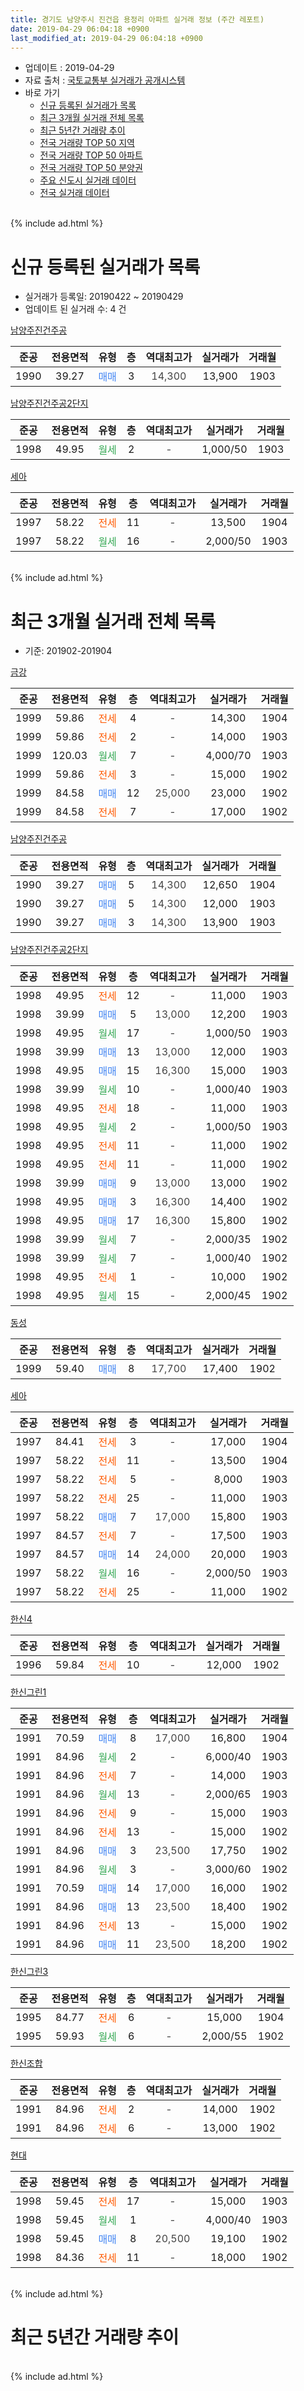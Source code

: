 ```yaml
---
title: 경기도 남양주시 진건읍 용정리 아파트 실거래 정보 (주간 레포트)
date: 2019-04-29 06:04:18 +0900
last_modified_at: 2019-04-29 06:04:18 +0900
---
```


* 업데이트 : 2019-04-29
* 자료 출처 : [국토교통부 실거래가 공개시스템](http://rt.molit.go.kr)
* 바로 가기
    * [신규 등록된 실거래가 목록](#신규-등록된-실거래가-목록)
    * [최근 3개월 실거래 전체 목록](#최근-3개월-실거래-전체-목록)
    * [최근 5년간 거래량 추이](#최근-5년간-거래량-추이)
    * [전국 거래량 TOP 50 지역](https://inasie.github.io/apt-trade-info/최근-3개월-전국에서-가장-거래가-많이-발생한-지역)
    * [전국 거래량 TOP 50 아파트](https://inasie.github.io/apt-trade-info/최근-3개월-전국에서-가장-거래가-많이-발생한-아파트)
    * [전국 거래량 TOP 50 분양권](https://inasie.github.io/apt-trade-info/최근-3개월-전국에서-가장-거래가-많이-발생한-분양권)
    * [주요 신도시 실거래 데이터](https://inasie.github.io/apt-trade-info/주요-신도시)
    * [전국 실거래 데이터](https://inasie.github.io/apt-trade-info/전국)
<br>
{% include ad.html %}
<br>

# 신규 등록된 실거래가 목록
* 실거래가 등록일: 20190422 ~ 20190429
* 업데이트 된 실거래 수: 4 건


[남양주진건주공](https://search.naver.com/search.naver?query=%EA%B2%BD%EA%B8%B0%EB%8F%84+%EB%82%A8%EC%96%91%EC%A3%BC%EC%8B%9C+%EC%A7%84%EA%B1%B4%EC%9D%8D+%EC%9A%A9%EC%A0%95%EB%A6%AC+%EB%82%A8%EC%96%91%EC%A3%BC%EC%A7%84%EA%B1%B4%EC%A3%BC%EA%B3%B5)

|준공|전용면적|유형|층|역대최고가|실거래가|거래월|
|:---:|:---:|:---:|:---:|:---:|:---:|:---:|
|1990|39.27|<span style="color:#4285f3">매매</span>|3|<span style="color:#444444">14,300</span>|13,900|1903|

[남양주진건주공2단지](https://search.naver.com/search.naver?query=%EA%B2%BD%EA%B8%B0%EB%8F%84+%EB%82%A8%EC%96%91%EC%A3%BC%EC%8B%9C+%EC%A7%84%EA%B1%B4%EC%9D%8D+%EC%9A%A9%EC%A0%95%EB%A6%AC+%EB%82%A8%EC%96%91%EC%A3%BC%EC%A7%84%EA%B1%B4%EC%A3%BC%EA%B3%B52%EB%8B%A8%EC%A7%80)

|준공|전용면적|유형|층|역대최고가|실거래가|거래월|
|:---:|:---:|:---:|:---:|:---:|:---:|:---:|
|1998|49.95|<span style="color:#34a853">월세</span>|2|<span style="color:#444444">-</span>|1,000/50|1903|

[세아](https://search.naver.com/search.naver?query=%EA%B2%BD%EA%B8%B0%EB%8F%84+%EB%82%A8%EC%96%91%EC%A3%BC%EC%8B%9C+%EC%A7%84%EA%B1%B4%EC%9D%8D+%EC%9A%A9%EC%A0%95%EB%A6%AC+%EC%84%B8%EC%95%84)

|준공|전용면적|유형|층|역대최고가|실거래가|거래월|
|:---:|:---:|:---:|:---:|:---:|:---:|:---:|
|1997|58.22|<span style="color:#ff5a00">전세</span>|11|<span style="color:#444444">-</span>|13,500|1904|
|1997|58.22|<span style="color:#34a853">월세</span>|16|<span style="color:#444444">-</span>|2,000/50|1903|


<br>
{% include ad.html %}
<br>

# 최근 3개월 실거래 전체 목록
* 기준: 201902-201904


[금강](https://search.naver.com/search.naver?query=%EA%B2%BD%EA%B8%B0%EB%8F%84+%EB%82%A8%EC%96%91%EC%A3%BC%EC%8B%9C+%EC%A7%84%EA%B1%B4%EC%9D%8D+%EC%9A%A9%EC%A0%95%EB%A6%AC+%EA%B8%88%EA%B0%95)

|준공|전용면적|유형|층|역대최고가|실거래가|거래월|
|:---:|:---:|:---:|:---:|:---:|:---:|:---:|
|1999|59.86|<span style="color:#ff5a00">전세</span>|4|<span style="color:#444444">-</span>|14,300|1904|
|1999|59.86|<span style="color:#ff5a00">전세</span>|2|<span style="color:#444444">-</span>|14,000|1903|
|1999|120.03|<span style="color:#34a853">월세</span>|7|<span style="color:#444444">-</span>|4,000/70|1903|
|1999|59.86|<span style="color:#ff5a00">전세</span>|3|<span style="color:#444444">-</span>|15,000|1902|
|1999|84.58|<span style="color:#4285f3">매매</span>|12|<span style="color:#444444">25,000</span>|23,000|1902|
|1999|84.58|<span style="color:#ff5a00">전세</span>|7|<span style="color:#444444">-</span>|17,000|1902|

[남양주진건주공](https://search.naver.com/search.naver?query=%EA%B2%BD%EA%B8%B0%EB%8F%84+%EB%82%A8%EC%96%91%EC%A3%BC%EC%8B%9C+%EC%A7%84%EA%B1%B4%EC%9D%8D+%EC%9A%A9%EC%A0%95%EB%A6%AC+%EB%82%A8%EC%96%91%EC%A3%BC%EC%A7%84%EA%B1%B4%EC%A3%BC%EA%B3%B5)

|준공|전용면적|유형|층|역대최고가|실거래가|거래월|
|:---:|:---:|:---:|:---:|:---:|:---:|:---:|
|1990|39.27|<span style="color:#4285f3">매매</span>|5|<span style="color:#444444">14,300</span>|12,650|1904|
|1990|39.27|<span style="color:#4285f3">매매</span>|5|<span style="color:#444444">14,300</span>|12,000|1903|
|1990|39.27|<span style="color:#4285f3">매매</span>|3|<span style="color:#444444">14,300</span>|13,900|1903|

[남양주진건주공2단지](https://search.naver.com/search.naver?query=%EA%B2%BD%EA%B8%B0%EB%8F%84+%EB%82%A8%EC%96%91%EC%A3%BC%EC%8B%9C+%EC%A7%84%EA%B1%B4%EC%9D%8D+%EC%9A%A9%EC%A0%95%EB%A6%AC+%EB%82%A8%EC%96%91%EC%A3%BC%EC%A7%84%EA%B1%B4%EC%A3%BC%EA%B3%B52%EB%8B%A8%EC%A7%80)

|준공|전용면적|유형|층|역대최고가|실거래가|거래월|
|:---:|:---:|:---:|:---:|:---:|:---:|:---:|
|1998|49.95|<span style="color:#ff5a00">전세</span>|12|<span style="color:#444444">-</span>|11,000|1903|
|1998|39.99|<span style="color:#4285f3">매매</span>|5|<span style="color:#444444">13,000</span>|12,200|1903|
|1998|49.95|<span style="color:#34a853">월세</span>|17|<span style="color:#444444">-</span>|1,000/50|1903|
|1998|39.99|<span style="color:#4285f3">매매</span>|13|<span style="color:#444444">13,000</span>|12,000|1903|
|1998|49.95|<span style="color:#4285f3">매매</span>|15|<span style="color:#444444">16,300</span>|15,000|1903|
|1998|39.99|<span style="color:#34a853">월세</span>|10|<span style="color:#444444">-</span>|1,000/40|1903|
|1998|49.95|<span style="color:#ff5a00">전세</span>|18|<span style="color:#444444">-</span>|11,000|1903|
|1998|49.95|<span style="color:#34a853">월세</span>|2|<span style="color:#444444">-</span>|1,000/50|1903|
|1998|49.95|<span style="color:#ff5a00">전세</span>|11|<span style="color:#444444">-</span>|11,000|1902|
|1998|49.95|<span style="color:#ff5a00">전세</span>|11|<span style="color:#444444">-</span>|11,000|1902|
|1998|39.99|<span style="color:#4285f3">매매</span>|9|<span style="color:#444444">13,000</span>|13,000|1902|
|1998|49.95|<span style="color:#4285f3">매매</span>|3|<span style="color:#444444">16,300</span>|14,400|1902|
|1998|49.95|<span style="color:#4285f3">매매</span>|17|<span style="color:#444444">16,300</span>|15,800|1902|
|1998|39.99|<span style="color:#34a853">월세</span>|7|<span style="color:#444444">-</span>|2,000/35|1902|
|1998|39.99|<span style="color:#34a853">월세</span>|7|<span style="color:#444444">-</span>|1,000/40|1902|
|1998|49.95|<span style="color:#ff5a00">전세</span>|1|<span style="color:#444444">-</span>|10,000|1902|
|1998|49.95|<span style="color:#34a853">월세</span>|15|<span style="color:#444444">-</span>|2,000/45|1902|

[동성](https://search.naver.com/search.naver?query=%EA%B2%BD%EA%B8%B0%EB%8F%84+%EB%82%A8%EC%96%91%EC%A3%BC%EC%8B%9C+%EC%A7%84%EA%B1%B4%EC%9D%8D+%EC%9A%A9%EC%A0%95%EB%A6%AC+%EB%8F%99%EC%84%B1)

|준공|전용면적|유형|층|역대최고가|실거래가|거래월|
|:---:|:---:|:---:|:---:|:---:|:---:|:---:|
|1999|59.40|<span style="color:#4285f3">매매</span>|8|<span style="color:#444444">17,700</span>|17,400|1902|

[세아](https://search.naver.com/search.naver?query=%EA%B2%BD%EA%B8%B0%EB%8F%84+%EB%82%A8%EC%96%91%EC%A3%BC%EC%8B%9C+%EC%A7%84%EA%B1%B4%EC%9D%8D+%EC%9A%A9%EC%A0%95%EB%A6%AC+%EC%84%B8%EC%95%84)

|준공|전용면적|유형|층|역대최고가|실거래가|거래월|
|:---:|:---:|:---:|:---:|:---:|:---:|:---:|
|1997|84.41|<span style="color:#ff5a00">전세</span>|3|<span style="color:#444444">-</span>|17,000|1904|
|1997|58.22|<span style="color:#ff5a00">전세</span>|11|<span style="color:#444444">-</span>|13,500|1904|
|1997|58.22|<span style="color:#ff5a00">전세</span>|5|<span style="color:#444444">-</span>|8,000|1903|
|1997|58.22|<span style="color:#ff5a00">전세</span>|25|<span style="color:#444444">-</span>|11,000|1903|
|1997|58.22|<span style="color:#4285f3">매매</span>|7|<span style="color:#444444">17,000</span>|15,800|1903|
|1997|84.57|<span style="color:#ff5a00">전세</span>|7|<span style="color:#444444">-</span>|17,500|1903|
|1997|84.57|<span style="color:#4285f3">매매</span>|14|<span style="color:#444444">24,000</span>|20,000|1903|
|1997|58.22|<span style="color:#34a853">월세</span>|16|<span style="color:#444444">-</span>|2,000/50|1903|
|1997|58.22|<span style="color:#ff5a00">전세</span>|25|<span style="color:#444444">-</span>|11,000|1902|

[한신4](https://search.naver.com/search.naver?query=%EA%B2%BD%EA%B8%B0%EB%8F%84+%EB%82%A8%EC%96%91%EC%A3%BC%EC%8B%9C+%EC%A7%84%EA%B1%B4%EC%9D%8D+%EC%9A%A9%EC%A0%95%EB%A6%AC+%ED%95%9C%EC%8B%A04)

|준공|전용면적|유형|층|역대최고가|실거래가|거래월|
|:---:|:---:|:---:|:---:|:---:|:---:|:---:|
|1996|59.84|<span style="color:#ff5a00">전세</span>|10|<span style="color:#444444">-</span>|12,000|1902|

[한신그린1](https://search.naver.com/search.naver?query=%EA%B2%BD%EA%B8%B0%EB%8F%84+%EB%82%A8%EC%96%91%EC%A3%BC%EC%8B%9C+%EC%A7%84%EA%B1%B4%EC%9D%8D+%EC%9A%A9%EC%A0%95%EB%A6%AC+%ED%95%9C%EC%8B%A0%EA%B7%B8%EB%A6%B01)

|준공|전용면적|유형|층|역대최고가|실거래가|거래월|
|:---:|:---:|:---:|:---:|:---:|:---:|:---:|
|1991|70.59|<span style="color:#4285f3">매매</span>|8|<span style="color:#444444">17,000</span>|16,800|1904|
|1991|84.96|<span style="color:#34a853">월세</span>|2|<span style="color:#444444">-</span>|6,000/40|1903|
|1991|84.96|<span style="color:#ff5a00">전세</span>|7|<span style="color:#444444">-</span>|14,000|1903|
|1991|84.96|<span style="color:#34a853">월세</span>|13|<span style="color:#444444">-</span>|2,000/65|1903|
|1991|84.96|<span style="color:#ff5a00">전세</span>|9|<span style="color:#444444">-</span>|15,000|1903|
|1991|84.96|<span style="color:#ff5a00">전세</span>|13|<span style="color:#444444">-</span>|15,000|1902|
|1991|84.96|<span style="color:#4285f3">매매</span>|3|<span style="color:#444444">23,500</span>|17,750|1902|
|1991|84.96|<span style="color:#34a853">월세</span>|3|<span style="color:#444444">-</span>|3,000/60|1902|
|1991|70.59|<span style="color:#4285f3">매매</span>|14|<span style="color:#444444">17,000</span>|16,000|1902|
|1991|84.96|<span style="color:#4285f3">매매</span>|13|<span style="color:#444444">23,500</span>|18,400|1902|
|1991|84.96|<span style="color:#ff5a00">전세</span>|13|<span style="color:#444444">-</span>|15,000|1902|
|1991|84.96|<span style="color:#4285f3">매매</span>|11|<span style="color:#444444">23,500</span>|18,200|1902|


<script async src="//pagead2.googlesyndication.com/pagead/js/adsbygoogle.js"></script>
<!-- 기본 -->
<ins class="adsbygoogle"
     style="display:block"
     data-ad-client="ca-pub-2446590836940007"
     data-ad-slot="1659523306"
     data-ad-format="auto"
     data-full-width-responsive="true"></ins>
<script>
(adsbygoogle = window.adsbygoogle || []).push({});
</script>


[한신그린3](https://search.naver.com/search.naver?query=%EA%B2%BD%EA%B8%B0%EB%8F%84+%EB%82%A8%EC%96%91%EC%A3%BC%EC%8B%9C+%EC%A7%84%EA%B1%B4%EC%9D%8D+%EC%9A%A9%EC%A0%95%EB%A6%AC+%ED%95%9C%EC%8B%A0%EA%B7%B8%EB%A6%B03)

|준공|전용면적|유형|층|역대최고가|실거래가|거래월|
|:---:|:---:|:---:|:---:|:---:|:---:|:---:|
|1995|84.77|<span style="color:#ff5a00">전세</span>|6|<span style="color:#444444">-</span>|15,000|1904|
|1995|59.93|<span style="color:#34a853">월세</span>|6|<span style="color:#444444">-</span>|2,000/55|1902|

[한신조합](https://search.naver.com/search.naver?query=%EA%B2%BD%EA%B8%B0%EB%8F%84+%EB%82%A8%EC%96%91%EC%A3%BC%EC%8B%9C+%EC%A7%84%EA%B1%B4%EC%9D%8D+%EC%9A%A9%EC%A0%95%EB%A6%AC+%ED%95%9C%EC%8B%A0%EC%A1%B0%ED%95%A9)

|준공|전용면적|유형|층|역대최고가|실거래가|거래월|
|:---:|:---:|:---:|:---:|:---:|:---:|:---:|
|1991|84.96|<span style="color:#ff5a00">전세</span>|2|<span style="color:#444444">-</span>|14,000|1902|
|1991|84.96|<span style="color:#ff5a00">전세</span>|6|<span style="color:#444444">-</span>|13,000|1902|

[현대](https://search.naver.com/search.naver?query=%EA%B2%BD%EA%B8%B0%EB%8F%84+%EB%82%A8%EC%96%91%EC%A3%BC%EC%8B%9C+%EC%A7%84%EA%B1%B4%EC%9D%8D+%EC%9A%A9%EC%A0%95%EB%A6%AC+%ED%98%84%EB%8C%80)

|준공|전용면적|유형|층|역대최고가|실거래가|거래월|
|:---:|:---:|:---:|:---:|:---:|:---:|:---:|
|1998|59.45|<span style="color:#ff5a00">전세</span>|17|<span style="color:#444444">-</span>|15,000|1903|
|1998|59.45|<span style="color:#34a853">월세</span>|1|<span style="color:#444444">-</span>|4,000/40|1903|
|1998|59.45|<span style="color:#4285f3">매매</span>|8|<span style="color:#444444">20,500</span>|19,100|1902|
|1998|84.36|<span style="color:#ff5a00">전세</span>|11|<span style="color:#444444">-</span>|18,000|1902|


<br>
{% include ad.html %}
<br>

# 최근 5년간 거래량 추이


<div style="width:100%;">
    <canvas id="deal_progress" height="200"></canvas>
</div>

<script>
new Chart(document.getElementById("deal_progress"), {
    type: 'line',
    data: {
        labels: ['201404','201405','201406','201407','201408','201409','201410','201411','201412','201501','201502','201503','201504','201505','201506','201507','201508','201509','201510','201511','201512','201601','201602','201603','201604','201605','201606','201607','201608','201609','201610','201611','201612','201701','201702','201703','201704','201705','201706','201707','201708','201709','201710','201711','201712','201801','201802','201803','201804','201805','201806','201807','201808','201809','201810','201811','201812','201901','201902','201903','201904'],
        datasets: [{
            label: '매매',
            pointRadius: 1,
            data: [14, 18, 13, 16, 13, 35, 21, 11, 10, 35, 52, 48, 38, 39, 40, 35, 30, 31, 38, 18, 15, 27, 27, 22, 17, 19, 20, 30, 33, 21, 25, 15, 12, 9, 14, 13, 19, 13, 24, 22, 23, 25, 20, 21, 15, 21, 17, 28, 13, 11, 14, 14, 9, 14, 14, 7, 10, 15, 10, 7, 2],
            borderColor: "rgba(255, 201, 14, 1)",
            backgroundColor: "rgba(255, 201, 14, 0.5)",
            fill: false,
            lineTension: 0
        },{
            label: '전월세',
            pointRadius: 1,
            data: [20, 19, 16, 17, 14, 20, 20, 15, 12, 14, 12, 21, 21, 19, 18, 19, 17, 10, 22, 10, 10, 13, 7, 18, 13, 17, 14, 8, 11, 10, 20, 12, 10, 5, 19, 10, 14, 12, 17, 12, 9, 18, 7, 19, 17, 15, 16, 17, 9, 13, 10, 13, 13, 14, 10, 14, 7, 17, 17, 17, 4],
            borderColor: "rgba(0, 141, 185, 1)",
            backgroundColor: "rgba(0, 141, 185, 0.5)",
            fill: false,
            lineTension: 0
        }
        ]
    },
    options: {
        responsive: true,
        title: {
            display: false
        },
        tooltips: {
            mode: 'index',
            intersect: false
        },
        hover: {
            mode: 'nearest',
            intersect: true
        },
        scales: {
            xAxes: [{
                display: true,
                scaleLabel: {
                    display: true,
                    labelString: '년/월'
                }
            }],
            yAxes: [{
                display: true,
                ticks: {
                    suggestedMin: 0,
                },
                scaleLabel: {
                    display: true,
                    labelString: '실거래 수'
                }
            }]
        }
    }
});

</script>


<br>
{% include ad.html %}
<br>

